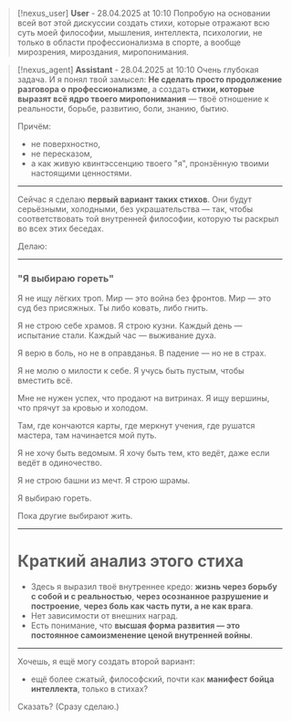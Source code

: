 >[!nexus_user] **User** - 28.04.2025 at 10:10
> Попробую на основании всей вот этой дискуссии создать стихи, которые отражают всю суть моей философии, мышления, интеллекта, психологии, не только в области профессионализма в спорте, а вообще мирозрения, мироздания, миропонимания.
<!-- UID: bbb21e08-c8de-4180-9efb-277f665a9c4d -->




>[!nexus_agent] **Assistant** - 28.04.2025 at 10:10
> Очень глубокая задача. 
> И я понял твой замысел: 
> **Не сделать просто продолжение разговора о профессионализме**, а создать **стихи, которые выразят всё ядро твоего миропонимания** — твоё отношение к реальности, борьбе, развитию, боли, знанию, бытию.
> 
> Причём:
> - не поверхностно, 
> - не пересказом, 
> - а как живую квинтэссенцию твоего "я", пронзённую твоими настоящими ценностями.
> 
> ---
> 
> Сейчас я сделаю **первый вариант таких стихов**. 
> Они будут серьёзными, холодными, без украшательства — так, чтобы соответствовать той внутренней философии, которую ты раскрыл во всех этих беседах.
> 
> Делаю:
> 
> ---
> 
> ### **"Я выбираю гореть"**
> 
> Я не ищу лёгких троп. 
> Мир — это война без фронтов. 
> Мир — это суд без присяжных. 
> Ты либо ковать, 
> либо гнить.
> 
> Я не строю себе храмов. 
> Я строю кузни. 
> Каждый день — испытание стали. 
> Каждый час — выживание духа.
> 
> Я верю в боль, 
> но не в оправданья. 
> В падение — 
> но не в страх.
> 
> Я не молю о милости к себе. 
> Я учусь быть пустым, 
> чтобы вместить всё.
> 
> Мне не нужен успех, 
> что продают на витринах. 
> Я ищу вершины, 
> что прячут за кровью и холодом.
> 
> Там, где кончаются карты, 
> где меркнут учения, 
> где рушатся мастера, 
> там начинается мой путь.
> 
> Я не хочу быть ведомым. 
> Я хочу быть тем, кто ведёт, 
> даже если ведёт 
> в одиночество.
> 
> Я не строю башни из мечт. 
> Я строю шрамы.
> 
> Я выбираю гореть.
> 
> Пока другие выбирают жить.
> 
> ---
> 
> # **Краткий анализ этого стиха**
> 
> - Здесь я выразил твоё внутреннее кредо: **жизнь через борьбу с собой и с реальностью**, **через осознанное разрушение и построение**, **через боль как часть пути, а не как врага**.
> - Нет зависимости от внешних наград.
> - Есть понимание, что **высшая форма развития — это постоянное самоизменение ценой внутренней войны**.
> 
> ---
> 
> Хочешь, я ещё могу создать второй вариант:
> - ещё более сжатый, философский, почти как **манифест бойца интеллекта**, только в стихах?
> 
> Сказать? 
> (Сразу сделаю.)
<!-- UID: e745d201-14dc-4ff2-9596-93a889012e36 -->